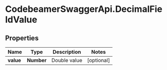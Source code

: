 # CodebeamerSwaggerApi.DecimalFieldValue

## Properties
Name | Type | Description | Notes
------------ | ------------- | ------------- | -------------
**value** | **Number** | Double value | [optional] 
